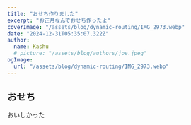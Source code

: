 ```yaml
---
title: "おせち作りました"
excerpt: "お正月なんでおせち作ったよ"
coverImage: "/assets/blog/dynamic-routing/IMG_2973.webp"
date: "2024-12-31T05:35:07.322Z"
author:
  name: Kashu
  # picture: "/assets/blog/authors/joe.jpeg"
ogImage:
  url: "/assets/blog/dynamic-routing/IMG_2973.webp"
---
```


## おせち
おいしかった